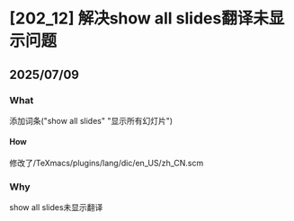 # [202_12] 解决show all slides翻译未显示问题
## 2025/07/09

### What
添加词条("show all slides" "显示所有幻灯片")

#### How
修改了/TeXmacs/plugins/lang/dic/en_US/zh_CN.scm

### Why
show all slides未显示翻译